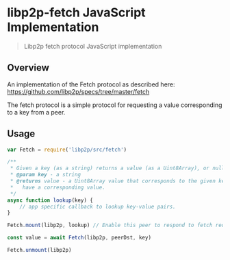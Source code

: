 libp2p-fetch JavaScript Implementation
=====================================

> Libp2p fetch protocol JavaScript implementation

## Overview

An implementation of the Fetch protocol as described here: https://github.com/libp2p/specs/tree/master/fetch

The fetch protocol is a simple protocol for requesting a value corresponding to a key from a peer.

## Usage

```javascript
var Fetch = require('libp2p/src/fetch')

/**
 * Given a key (as a string) returns a value (as a Uint8Array), or null if the key isn't found.
 * @param key - a string
 * @returns value - a Uint8Array value that corresponds to the given key, or null if the key doesn't 
 *   have a corresponding value.
 */
async function lookup(key) {
    // app specific callback to lookup key-value pairs.
}

Fetch.mount(libp2p, lookup) // Enable this peer to respond to fetch requests

const value = await Fetch(libp2p, peerDst, key)

Fetch.unmount(libp2p)
```

